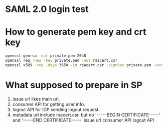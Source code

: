 # SAML 2.0 login test

# How to generate pem key and crt key

```sh
openssl genrsa -out private.pem 2048
openssl req -new -key private.pem -out rsacert.csr
openssl x509 -req -days 3650 -in rsacert.csr -signkey private.pem -out rsacert.crt
```

# What  supposed to prepare in SP

1. issue url likes main url.
2. consumer API for getting user info.
3. logout API for IDP sending logout request.
4. metadata url
  include rsacert.csr, but no '-----BEGIN CERTIFICATE-----' and '-----END CERTIFICATE-----'
  issue url
  consumer API
  logout API